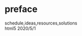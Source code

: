 # preface
schedule,ideas,resources,solutions
<br>html5 2020/5/1
<br>
<br>
<br>
<br>
<br>
<br>
<br>
<br>
<br>
<br>
